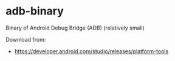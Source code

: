 # adb-binary
Binary of Android Debug Bridge (ADB) (relatively small)

Download from:
- https://developer.android.com/studio/releases/platform-tools
